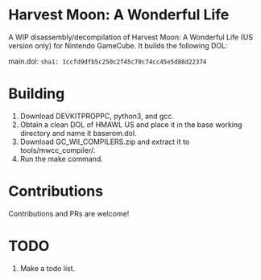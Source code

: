 # Harvest Moon: A Wonderful Life
A WIP disassembly/decompilation of Harvest Moon: A Wonderful Life (US version only) for Nintendo GameCube.
It builds the following DOL:

main.dol: ``sha1: 1ccfd9dfb5c250c2f45c70c74cc45e5d88d22374``

# Building
1. Download DEVKITPROPPC, python3, and gcc.
2. Obtain a clean DOL of HMAWL US and place it in the base working directory and name it baserom.dol.
3. Download GC_WII_COMPILERS.zip and extract it to tools/mwcc_compiler/.
4. Run the make command.

# Contributions
Contributions and PRs are welcome!

# TODO
1. Make a todo list.